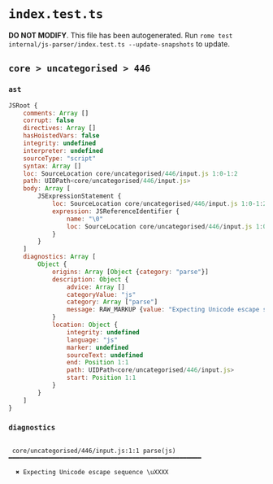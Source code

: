 # `index.test.ts`

**DO NOT MODIFY**. This file has been autogenerated. Run `rome test internal/js-parser/index.test.ts --update-snapshots` to update.

## `core > uncategorised > 446`

### `ast`

```javascript
JSRoot {
	comments: Array []
	corrupt: false
	directives: Array []
	hasHoistedVars: false
	integrity: undefined
	interpreter: undefined
	sourceType: "script"
	syntax: Array []
	loc: SourceLocation core/uncategorised/446/input.js 1:0-1:2
	path: UIDPath<core/uncategorised/446/input.js>
	body: Array [
		JSExpressionStatement {
			loc: SourceLocation core/uncategorised/446/input.js 1:0-1:2
			expression: JSReferenceIdentifier {
				name: "\0"
				loc: SourceLocation core/uncategorised/446/input.js 1:0-1:2 (\0)
			}
		}
	]
	diagnostics: Array [
		Object {
			origins: Array [Object {category: "parse"}]
			description: Object {
				advice: Array []
				categoryValue: "js"
				category: Array ["parse"]
				message: RAW_MARKUP {value: "Expecting Unicode escape sequence \\\\uXXXX"}
			}
			location: Object {
				integrity: undefined
				language: "js"
				marker: undefined
				sourceText: undefined
				end: Position 1:1
				path: UIDPath<core/uncategorised/446/input.js>
				start: Position 1:1
			}
		}
	]
}
```

### `diagnostics`

```

 core/uncategorised/446/input.js:1:1 parse(js) ━━━━━━━━━━━━━━━━━━━━━━━━━━━━━━━━━━━━━━━━━━━━━━━━━━━━━

  ✖ Expecting Unicode escape sequence \uXXXX


```

